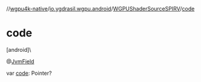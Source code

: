 //[wgpu4k-native](../../../index.md)/[io.ygdrasil.wgpu.android](../index.md)/[WGPUShaderSourceSPIRV](index.md)/[code](code.md)

# code

[android]\

@[JvmField](https://kotlinlang.org/api/core/kotlin-stdlib/kotlin.jvm/-jvm-field/index.html)

var [code](code.md): Pointer?